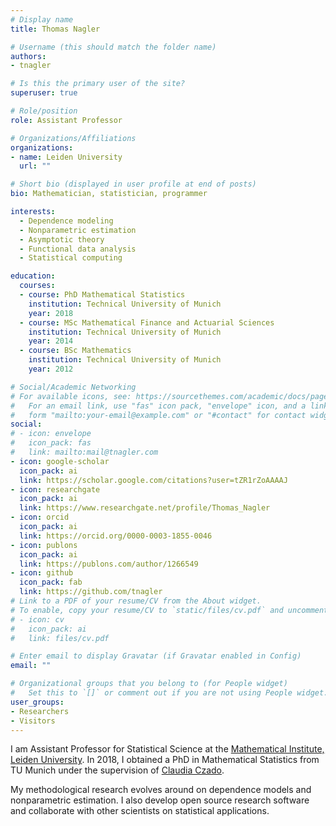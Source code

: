 ```yaml
---
# Display name
title: Thomas Nagler

# Username (this should match the folder name)
authors:
- tnagler

# Is this the primary user of the site?
superuser: true

# Role/position
role: Assistant Professor

# Organizations/Affiliations
organizations:
- name: Leiden University
  url: ""

# Short bio (displayed in user profile at end of posts)
bio: Mathematician, statistician, programmer

interests:
  - Dependence modeling
  - Nonparametric estimation
  - Asymptotic theory
  - Functional data analysis
  - Statistical computing

education:
  courses:
  - course: PhD Mathematical Statistics
    institution: Technical University of Munich
    year: 2018
  - course: MSc Mathematical Finance and Actuarial Sciences
    institution: Technical University of Munich
    year: 2014
  - course: BSc Mathematics
    institution: Technical University of Munich
    year: 2012

# Social/Academic Networking
# For available icons, see: https://sourcethemes.com/academic/docs/page-builder/#icons
#   For an email link, use "fas" icon pack, "envelope" icon, and a link in the
#   form "mailto:your-email@example.com" or "#contact" for contact widget.
social:
# - icon: envelope
#   icon_pack: fas
#   link: mailto:mail@tnagler.com
- icon: google-scholar
  icon_pack: ai
  link: https://scholar.google.com/citations?user=tZR1rZoAAAAJ
- icon: researchgate
  icon_pack: ai
  link: https://www.researchgate.net/profile/Thomas_Nagler
- icon: orcid
  icon_pack: ai
  link: https://orcid.org/0000-0003-1855-0046
- icon: publons
  icon_pack: ai
  link: https://publons.com/author/1266549
- icon: github
  icon_pack: fab
  link: https://github.com/tnagler
# Link to a PDF of your resume/CV from the About widget.
# To enable, copy your resume/CV to `static/files/cv.pdf` and uncomment the lines below.
# - icon: cv
#   icon_pack: ai
#   link: files/cv.pdf

# Enter email to display Gravatar (if Gravatar enabled in Config)
email: ""

# Organizational groups that you belong to (for People widget)
#   Set this to `[]` or comment out if you are not using People widget.
user_groups:
- Researchers
- Visitors
---
```


I am Assistant Professor for Statistical Science at the [Mathematical
Institute, Leiden
University](https://www.universiteitleiden.nl/en/science/mathematics/statistical-science).
In 2018, I obtained a PhD in Mathematical Statistics from TU Munich under the
supervision of [Claudia
Czado](https://www.groups.ma.tum.de/en/statistics/people/claudia-czado/).

My methodological research evolves around on dependence models and
nonparametric estimation. I also develop open source research software and
collaborate with other scientists on statistical applications.
